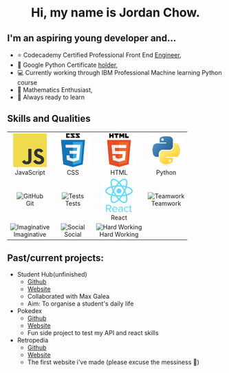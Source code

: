 <div align="center">

# Hi, my name is Jordan Chow. 

</div>

## I'm an aspiring young developer and...
- :star: Codecademy Certified Professional Front End [Engineer](https://www.codecademy.com/profiles/JordanChow/certificates/2682884a0719474f96407efe432fdd87),
- :page_facing_up: Google Python Certificate [holder](https://www.coursera.org/account/accomplishments/verify/GM3GSBJG82YB),
- :computer: Currently working through IBM Professional Machine learning Python course
- :pencil: Mathematics Enthusiast,
- :muscle: Always ready to learn


## Skills and Qualities

<table style="width:100%; background: rgba(288,288,288, 0.1)">
  <tr>
    <td align="center">
      <img src="https://raw.githubusercontent.com/devicons/devicon/master/icons/javascript/javascript-original.svg" alt="JavaScript" width="80" height="80" />
      <br>JavaScript
    </td>
    <td align="center">
      <img src="https://raw.githubusercontent.com/devicons/devicon/master/icons/css3/css3-original-wordmark.svg" alt="CSS" width="80" height="80" />
      <br>CSS
    </td>
    <td align="center">
      <img src="https://raw.githubusercontent.com/devicons/devicon/master/icons/html5/html5-original-wordmark.svg" alt="HTML" width="80" height="80" />
      <br>HTML
    </td>
    <td align="center">
      <img src="https://raw.githubusercontent.com/devicons/devicon/master/icons/python/python-original.svg" alt="Python" width="80" height="80" />
      <br>Python
    </td>
  </tr>
  <tr>
    <td align="center">
      <img src="https://img.icons8.com/ios-filled/50/ffffff/github.png" alt="GitHub" width="80" height="80" />
      <br>Git
    </td>
    <td align="center">
      <img src="https://img.icons8.com/ios-filled/80/ffffff/test-tube.png" alt="Tests" width="80" height="80" />
      <br>Tests
    </td>
    <td align="center">
      <img src="https://raw.githubusercontent.com/devicons/devicon/master/icons/react/react-original-wordmark.svg" alt="React" width="80" height="80" />
      <br>React
    </td>
    <td align="center">
      <img src="https://img.icons8.com/ios-filled/80/ffffff/teamwork.png" alt="Teamwork" width="80" height="80" />
      <br>Teamwork
    </td>
  </tr>
  <tr>
    <td align="center">
      <img src="https://img.icons8.com/ios-filled/80/ffffff/brain.png" alt="Imaginative" width="80" height="80" />
      <br>Imaginative
    </td>
    <td align="center">
      <img src="https://img.icons8.com/ios-filled/80/ffffff/groups.png" alt="Social" width="80" height="80" />
      <br>Social
    </td>
    <td align="center">
      <img src="https://cdni.iconscout.com/illustration/free/thumb/free-man-working-on-laptop-illustration-download-in-svg-png-gif-file-formats--using-male-people-illustrations-4243574.png?f=webp" alt="Hard Working" width="80" height="80" />
      <br>Hard Working
    </td>
  </tr>
</table>


## Past/current projects:
 - Student Hub(unfinished)
    * [Github](https://github.com/JordnChow/Student-Hub)
    * [Website](https://jordnchow.github.io/Student-Hub/public/index.html)
    * Collaborated with Max Galea
    * Aim: To organise a student's daily life
 - Pokedex
    * [Github](https://github.com/JordnChow/pokedex/)
    * [Website](https://jordnchow.github.io/pokedex/)
    * Fun side project to test my API and react skills
 - Retropedia
    * [Github](https://github.com/JordnChow/Retropedia)
    * [Website](https://jordnchow.github.io/retropedia)
    * The first website i've made (please excuse the messiness :pray:)